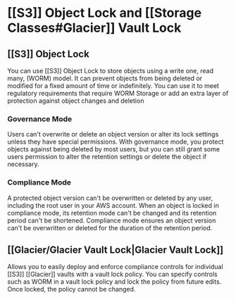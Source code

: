 # [[S3]] Object Lock and [[Storage Classes#Glacier]] Vault Lock
## [[S3]] Object Lock
You can use [[S3]] Object Lock to store objects using a write one, read many, (WORM) model. It can prevent objects from being deleted or modified for a fixed amount of time or indefinitely. You can use it to meet regulatory requirements that require WORM Storage or add an extra layer of protection against object changes and deletion

### Governance Mode
Users can't overwrite or delete an object version or alter its lock settings unless they have special permissions.
With governance mode, you protect objects against being deleted by most users, but you can still grant some users permission to alter the retention settings or delete the object if necessary.

### Compliance Mode
A protected object version can't be overwritten or deleted by any user, including the root user in your AWS account. When an object is locked in compliance mode, its retention mode can't be changed and its retention period can't be shortened. Compliance mode ensures an object version can't be overwritten or deleted for the duration of the retention period.


## [[Glacier/Glacier Vault Lock|Glacier Vault Lock]]
Allows you to easily deploy and enforce compliance controls for individual [[S3]] [[Glacier]] vaults with a vault lock policy. You can specify controls such as WORM in a vault lock policy and lock the policy from future edits. Once locked, the policy cannot be changed.
